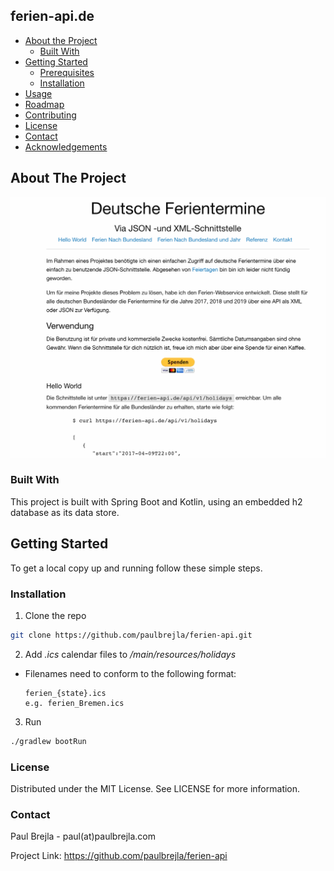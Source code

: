 <!-- TABLE OF CONTENTS -->
## ferien-api.de

* [About the Project](#about-the-project)
  * [Built With](#built-with)
* [Getting Started](#getting-started)
  * [Prerequisites](#prerequisites)
  * [Installation](#installation)
* [Usage](#usage)
* [Roadmap](#roadmap)
* [Contributing](#contributing)
* [License](#license)
* [Contact](#contact)
* [Acknowledgements](#acknowledgements)



<!-- ABOUT THE PROJECT -->
## About The Project

![screenshot](product.png "ferien-api.de")

<!-- BUILT WITH -->
### Built With
This project is built with Spring Boot and Kotlin, using an embedded h2 database
as its data store.

<!-- GETTING STARTED -->
## Getting Started

To get a local copy up and running follow these simple steps.

### Installation

1. Clone the repo
```sh
git clone https://github.com/paulbrejla/ferien-api.git
```

2. Add _.ics_ calendar files to _/main/resources/holidays_
 - Filenames need to conform to the following format:
   ```
   ferien_{state}.ics
   e.g. ferien_Bremen.ics
   ```

3. Run 
```sh
./gradlew bootRun
```

<!-- LICENSE -->
### License
Distributed under the MIT License. See LICENSE for more information.

### Contact
Paul Brejla - paul(at)paulbrejla.com

Project Link: https://github.com/paulbrejla/ferien-api
